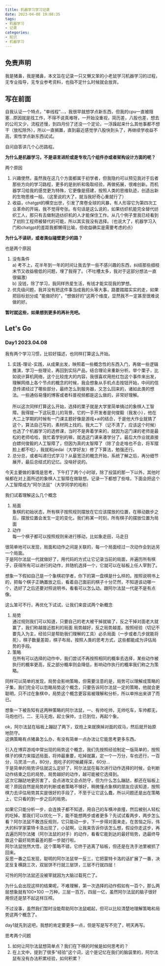 ```yaml
---
title: 机器学习学习记录
date: 2023-04-08 19:08:35
tags:
- 机器学习
- 记录
categories:
- 知识
- 机器学习
---
```

## 免责声明
我是猪鼻，我是猪鼻，本文旨在记录一只又懒又笨的小老鼠学习机器学习的过程，无专业指导，无专业参考资料，也指不定什么时候就会放弃。
<!-- more -->
## 写在前面
自我认证一个特点，"单线程"...，我很早就想学点新东西，但我的cpu一直被阻塞...原因就是找工作，不得不说真难呀，一开始没重视，简历差，八股也差，想去的公司又少，流程还慢，到四月份了还没一个定论，一浮躁起来什么其他事都不想干（放松除外），所以一直搁置，直到最近感觉学八股快到头了，再继续学收益不高，索性学点新东西试试。

自问自答讲几个心历路程。

**为什么是机器学习，不是语言进阶或是专攻几个组件亦或者架构设计方面的呢？**

两个原因
1. 兴趣使然，虽然我在这几个方面都属于初学者，但我隐约可以预见我对于后者那些方向的学习路程，更多的是剖析和吸取经验，再做拓展，很难创新。而机器学习给我的感觉更为特殊，它更像是搭建，按照人类的思维轨迹，创造出新的生物思维一般。（这里说的大了，就当我好奇心重就行了）
2. 收益，chatgpt的横空出世，引发了席卷全球的风暴，有人形容它为第四次工业革命的开端，我不觉得夸张。有句话是这么说的，如果纺织机能完全替代纺织工人，那只有去做制造纺织机的人才能保住工作。从几个例子里我已经看到了初阶工程师被替代的可能，所以其实我没有选择。（也说大了，机器学习入门和chatgpt的差距我都懒得比喻，但收益确实是需要考虑的点）

**为什么不读研，或者类似碰壁更少的路？**

也是两个原因
1. 没有条件  
   a) 考不上，花半年到一年的时间让我去学一些不感兴趣的东西，纠结那些细枝末节又收益极低的问题，埋了我得了。（不吐槽太多，我对于这部分想法一直很偏激）  
   b) 没钱，除了学习，我同样热爱生活，有钱才能实现我的梦想。
2. 优先级问题，我并没有把这件事当成我的头等大事，路要踏踏实实的走，如果把目标划分成 "能做好的"，"想做好的"这两个维度，显然我不一定甚至很难说做的好。


**暂时就这些，如果想到更多的再补充吧。**

## Let's Go
### Day1 2023.04.08
我有两个学习习惯，比较好描述，也同样打算这么开始。
1. 实践-理论-实践，从成果出发，映照着一些概念性的东西入门，再做一些逻辑推演，学习一些理论，再回到实际产品，结合理论来重新分析。举个栗子，比如说计算机网络，这个比较庞大的内容，我很喜欢用抢红包这个事件来出发，理解网络上各个节点的概念的时候，我会想象从手机点击按钮开始，中间的信息传递经过了哪些部分，最终怎么到服务器，又怎么回来的，诸如此类的想法。一些通俗易懂的博客或者科普视频都是这么做的，非常好理解。
   <br/>  
   所以这次同样打算这么开始，选择的栗子就是大学里简单搞过的象棋人工智障。我得提一下这玩意儿的背景，它的一手开发者是何俊毅（我发小），他在大二上学期的时候有一门课主题好像是游戏+ai的结合，于是他大作业就搞了这个，算法自己写的，素材网上找的。我大二下（记不清了，应该这个时候）也选了个机器学习的选修课，当时不是奔着学来的，就因为这门课的老师是最松的老师哈哈，我忙着学别的嘛，就选这门课来凑学分了。最后大作业就直接白嫖何俊毅的人工智障了，但因为真的太智障了（除了会走啥也不会，将军摆脸上都不吃），我就和jiedai（大学好友）修了下算法，勉强还行。
2. 总分总，或者叫递归式学习？从最宽泛的概念开始，系统了解之后，再分细节展开，最后总结式的记忆。没啥好说的。
  
今天主要做的事情是思考，下午打了两个小时球，除了投篮的那一下以外，其他时候都在对上面所述的象棋人工智障在做联想。记录一下都想了些啥，下面会把这个人工智障成为"阿尔法鼠"（大学同学的戏称）  

我们试着理解这么几个概念
1. 局面  
   象棋的初始状态，所有棋子按照规则摆放在它应该摆放的位置，在移动数步之后，摆放位置会发生一定的变化，我们称某一时刻，所有棋子的摆放位置为局面
2. 动作  
   每一个棋子都可以按照规则来进行移动，比如象走田，马走日  

很简单地可以发现，局面和动作之间是关联的，每一个局面经过一次动作会到达另一个局面。  
于是阿尔法鼠一代就做好了，用代码的方式让它记录当前的局面，并遍历所有棋子，获得所有可以进行的动作，并随机选择一个，它就可以在毡板上任人宰割了。  
  
想象一下假如自己是一个象棋初学者，你下的第一盘棋是什么样的。按照说明书上的，把每个棋子正确置放之后，看着自己面前的棋子十分茫然，不知道该动哪一个，选好了之后还要对照说明书，看看可以怎么动。跟阿尔法鼠一代是不是有点像。

这么笨可不行，再优化下试试，让我们来尝试两个新概念
1. 局势  
   通过规则我们可以知道，只要自己的老大被干掉就输了，反之干掉对面老大就赢了，我们称越接近胜利的局面 局势越好，反之局势越差。按照经验（切记不要先入为主，经验只是帮助我们理解的工具）必杀局面（一步或者几步就能将死），棋子数量差距，棋子布局，按照人类的思考方式，这些都能成为评估局势的手段。
2. 策略  
   在所有可以选择的动作中，我们尝试不再按照相同的概率去选择，某些动作被执行的概率更高，反之部分概率则会降低，影响动作执行的概率我们称之为策略。

同样可以简单的发现，局势会影响策略，但需要注意的是，局势可以理解成策略的子集，我们完全可以忽略局势这个概念，只要告诉阿尔法鼠一定的策略，他就会更聪明，只不过在象棋中，局势这个概念更容易被理解和分析，所以单拎出来讲了而已。

想象一下被告知有这两种策略的阿尔法鼠，一、有帅吃帅，无帅吃车，车帅都无，马炮也行。二、无马无炮，起士保帅，士已到位，再起个象。  

ok，阿尔法鼠在毡板上蹦跶了两下，双炮上来就换掉对面的双马，然后就开始原地防守。  
这俩策略有点猪鼻怎么办，有没有简单一点办法让它能思考更多东西。  

引入在博弈游戏中常出现的局势这个概念，我们先按照经验制定一版简单的，按照棋子的棋力来描述局面，将帅最重要，吃掉就赢，定一个一万分，车也还行，一百分，马灵活一点，80分，炮吃子的时候藏得深，60分...  
于是简单的局势评估就这么定好了，阿尔法鼠在每次进行动作选择的时候，会判断动作结束之后的局势，局势越好的动作，越可能被它选择到。  
这次它蹦跶地更厉害了，会点进攻又会点防守，但为什么怎么蹦跶，都还在毡板上呢？原因自然是局势的判断或者策略不够好，稍微懂点象棋的朋友应该知道，按照棋力去评估局势其实是很好的手段了，不至于让它这么蠢，所以问题还是出在策略上，它只看的到一步之后的局势。  

如果它只能分析一步，会连换子都不知道，用自己的车横冲直撞，然后被别人轻松的吃掉。那我们可以优化一下，能不能想两步或者更多？先试试看两步，两步怎么看？阿尔法鼠不敢违反规则，它只能动一步，下一步得对面来走。在苦恼之际，伟大的科学家蒙特卡洛出现了，小鼠啊，让我来告诉你该怎么想，假设你走这步，再去遍历阿尔法猪（阿尔法鼠的对手）的动作，看看它能到达的最好局势，选最终导致这个最好局势最差的那一步就行啦。  
阿尔法鼠恍然大悟，这个策略不错，它终于逃离了毡板，但还是在洗手池里被抓了回来。  
反思一番之后发现，聪明的阿尔法鼠举一反三，它把蒙特卡洛的话扩展了一番，决定反复横跳三次，双层饼不行就三层饼，三层不行就四层！  
  
可怜的阿尔法鼠还没被宰就因为大脑过载死亡了。  

为什么会出现这样的结果呢，不难理解，第一次选择的动作假如有一百个，那么两层想象就有100*100 一万种，三层一百万，四层一亿，虽然阿尔法鼠的脑子很好用但还是禁不起这样压榨。  

不过没事，虽然我们暂时没能帮助阿尔法鼠崛起，但可以比较清楚地理解策略和局势这两个概念了。  

day1就先到这吧，我想的肯定要更多一点，但是写是写不完了，明天再写。

思考两个问题  
1. 如何让阿尔法鼠想简单点？我们在下棋的时候是如何思考的？
2. 在上文中，提到了很多"经验"这个词，这个是记忆在我们的脑袋里的，阿尔法鼠有没有办法积累经验，如何积累？

   
